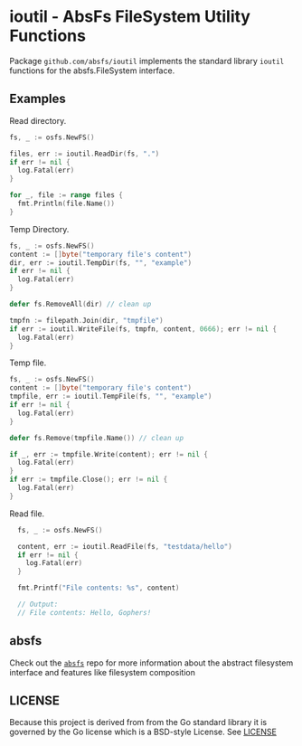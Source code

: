 # ioutil - AbsFs FileSystem Utility Functions
Package `github.com/absfs/ioutil` implements the standard library `ioutil`
functions for the absfs.FileSystem interface.

## Examples

Read directory.

```go
fs, _ := osfs.NewFS()

files, err := ioutil.ReadDir(fs, ".")
if err != nil {
  log.Fatal(err)
}

for _, file := range files {
  fmt.Println(file.Name())
}
```

Temp Directory.

```go
fs, _ := osfs.NewFS()
content := []byte("temporary file's content")
dir, err := ioutil.TempDir(fs, "", "example")
if err != nil {
  log.Fatal(err)
}

defer fs.RemoveAll(dir) // clean up

tmpfn := filepath.Join(dir, "tmpfile")
if err := ioutil.WriteFile(fs, tmpfn, content, 0666); err != nil {
  log.Fatal(err)
}
```

Temp file.

```go
fs, _ := osfs.NewFS()
content := []byte("temporary file's content")
tmpfile, err := ioutil.TempFile(fs, "", "example")
if err != nil {
  log.Fatal(err)
}

defer fs.Remove(tmpfile.Name()) // clean up

if _, err := tmpfile.Write(content); err != nil {
  log.Fatal(err)
}
if err := tmpfile.Close(); err != nil {
  log.Fatal(err)
}
```

Read file.

```go
  fs, _ := osfs.NewFS()

  content, err := ioutil.ReadFile(fs, "testdata/hello")
  if err != nil {
    log.Fatal(err)
  }

  fmt.Printf("File contents: %s", content)

  // Output:
  // File contents: Hello, Gophers!
```

## absfs
Check out the [`absfs`](https://github.com/absfs/absfs) repo for more information about the abstract filesystem interface and features like filesystem composition

## LICENSE

Because this project is derived from from the Go standard library it is governed
by the Go license which is a BSD-style License. See [LICENSE](https://github.com/absfs/ioutil/blob/master/LICENSE)



